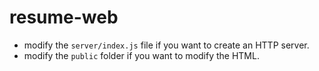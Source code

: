 # resume-web

- modify the `server/index.js` file if you want to create an HTTP server.
- modify the `public` folder if you want to modify the HTML.
